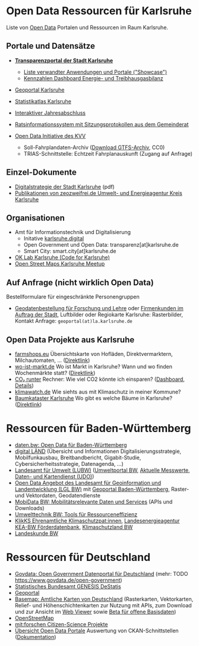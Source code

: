 # Open Data Ressourcen für Karlsruhe
Liste von [Open Data](https://www.govdata.de/open-government) Portalen und Ressourcen im Raum Karlsruhe.

## Portale und Datensätze
- [**Transparenzportal der Stadt Karlsruhe**](https://transparenz.karlsruhe.de/)
  	- [Liste verwandter Anwendungen und Portale ("Showcase")](https://transparenz.karlsruhe.de/showcase)
  	- [Kennzahlen Dashboard Energie- und Treibhausgasbilanz](https://web1.karlsruhe.de/transparenz/index.html)
- [Geoportal Karlsruhe](https://www.karlsruhe.de/mobilitaet-stadtbild/bauen-und-immobilien/geoportal-karlsruhe)
- [Statistikatlas Karlsruhe](https://web6.karlsruhe.de/Stadtentwicklung/statistik/atlas/)
- [Interaktiver Jahresabschluss](https://primary.axians-ikvs.de/sj/Produkthaushalt.xhtml?jahr=2020&kid=185b19qf18jl18cg18jl185b185b185b185b185b185b185b185b185b185b18jh18ce18jh19pz185b&typ=19x419xk19x219xi&dswid=516)
- [Ratsinformationssystem mit Sitzungsprotokollen aus dem Gemeinderat](https://sitzungskalender.karlsruhe.de/db/ratsinformation/start)

- [Open Data Initiative des KVV](https://www.kvv.de/fahrplan/fahrplaene/open-data.html)
  - Soll-Fahrplandaten-Archiv ([Download GTFS-Archiv](https://projekte.kvv-efa.de/GTFS/google_transit.zip), CC0)
  - TRIAS-Schnittstelle: Echtzeit Fahrplanauskunft (Zugang auf Anfrage)

## Einzel-Dokumente
- [Digitalstrategie der Stadt Karlsruhe](https://web1.karlsruhe.de/ris/oparl/bodies/0001/downloadfiles/00635290.pdf) (pdf)
- [Publikationen von zeozweifrei.de Umwelt- und Energieagentur Kreis Karlsruhe](https://zeozweifrei.de/publikationen/)

## Organisationen
- Amt für Informationstechnik und Digitalisierung
  - Initative [karlsruhe.digital](https://karlsruhe.digital/smart-city/)
  - Open Government und Open Data: transparenz[at]karlsruhe.de
  - Smart City:  smart.city[at]karlsruhe.de
- [OK Lab Karlsruhe (Code for Karlsruhe)](https://ok-lab-karlsruhe.de/)
- [Open Street Maps Karlsruhe Meetup](https://wiki.openstreetmap.org/wiki/Karlsruhe)

## Auf Anfrage (nicht wirklich Open Data)
Bestellformulare für eingeschränkte Personengruppen
- [Geodatenbestellung für Forschung und Lehre](https://web1.karlsruhe.de/service/Formulare/LA/Bestell1/) oder  [Firmenkunden im Auftrag der Stadt](https://web1.karlsruhe.de/service/Formulare/LA/Bestell2/), Luftbilder oder Regiokarte Karlsruhe: Rasterbilder, Kontakt Anfrage: `geoportal(at)la.karlsruhe.de`

## Open Data Projekte aus Karlsruhe
- [farmshops.eu](https://ok-lab-karlsruhe.de/projekte/direktvermarkter-karte/) Übersichtskarte von Hofläden, Direktvermarktern, Milchautomaten, ... ([Direktlink](https://farmshops.eu/))
- [wo-ist-markt.de](https://github.com/wo-ist-markt/wo-ist-markt.github.io) Wo ist Markt in Karlsruhe? Wann und wo finden Wochenmärkte statt? ([Direktlink](https://www.wo-ist-markt.de/#karlsruhe))
- [CO₂ runter](https://co2app.karlsruhe.de/home) Rechner: Wie viel CO2 könnte ich einsparen? ([Dashboard](https://co2dash.karlsruhe.de/home), [Details](https://ok-lab-karlsruhe.de/projekte/klimadashboard/))
- [klimawatch.de](https://klimawatch.de/) Wie siehts aus mit Klimaschutz in meiner Kommune?
- [Baumkataster Karlsruhe](https://ok-lab-karlsruhe.de/projekte/baumkataster/) Wo gibt es welche Bäume in Karlsruhe? ([Direktlink](https://codeforkarlsruhe.github.io/baumkataster/))

# Ressourcen für Baden-Württemberg
- [daten.bw: Open Data für Baden-Württemberg](https://www.daten-bw.de/)
- [digital LÄND](https://digital-laend.de/) (Übersicht und Informationen Digitalisierungsstrategie, Mobilfunkausbau, Breitbandbericht, Gigabit-Studie, Cybersicherheitsstrategie, Datenagenda, ...)
- [Landesamt für Umwelt (LUBW)](https://www.lubw.baden-wuerttemberg.de/) ([Umweltportal BW](https://umweltportal.baden-wuerttemberg.de/umweltdaten), [Aktuelle Messwerte](https://www.lubw.baden-wuerttemberg.de/aktuelle-messwerte), [Daten- und Kartendienst (UDO)](https://udo.lubw.baden-wuerttemberg.de))
- [Open Data Angebot des Landesamt für Geoinformation und Landentwicklung (LGL BW)](https://www.lgl-bw.de/Produkte/Open-Data/) mit [Geoportal Baden-Württemberg](https://www.geoportal-bw.de/), Raster- und Vektordaten, Geodatendienste
- [MobiData BW: Mobilitätsrelevante Daten und Services](https://mobidata-bw.de/dataset) (APIs und Downloads)
- [Umwelttechnik BW: Tools für Ressourceneffizienz](https://www.umwelttechnik-bw.de/de/inhalte/tools)
- [KlikKS Ehrenamtliche Klimaschutzpat:innen](https://klikks-bw.de/), [Landesenergieagentur KEA-BW Förderdatenbank](https://www.kea-bw.de/foerderdatenbank), [Klimaschutzland BW](https://klimaschutzland.baden-wuerttemberg.de/)
- [Landeskunde BW](https://www.leo-bw.de/)
 
# Ressourcen für Deutschland
- [Govdata: Open Government Datenportal für Deutschland](https://www.govdata.de/) (mehr: TODO https://www.govdata.de/open-government)
- [Statistisches Bundesamt GENESIS DeStatis](https://www-genesis.destatis.de/genesis/online)
- [Geoportal](https://www.geoportal.de/)
- [Basemap: Amtliche Karten von Deutschland](https://basemap.de/) (Rasterkarten, Vektorkarten, Relief- und Höhenschichtenkarten zur Nutzung mit APIs, zum Download und zur Ansicht im [Web Viewer](https://basemap.de/viewer/) sowie [Beta für offene Basisdaten](https://basemap.de/open_data/))
- [OpenStreetMap](https://openstreetmap.de/)
- [mit:forschen Citizen-Science Projekte](https://www.mitforschen.org/projekte)
- [Übersicht Open Data Portale](https://public.tableau.com/app/profile/michael.riedm.ller/viz/bersichtV2OpenDataPortale/Dashboard1#1) Auswertung von CKAN-Schnittstellen ([Dokumentation](https://ok-lab-karlsruhe.de/projekte/odportals/))
  
